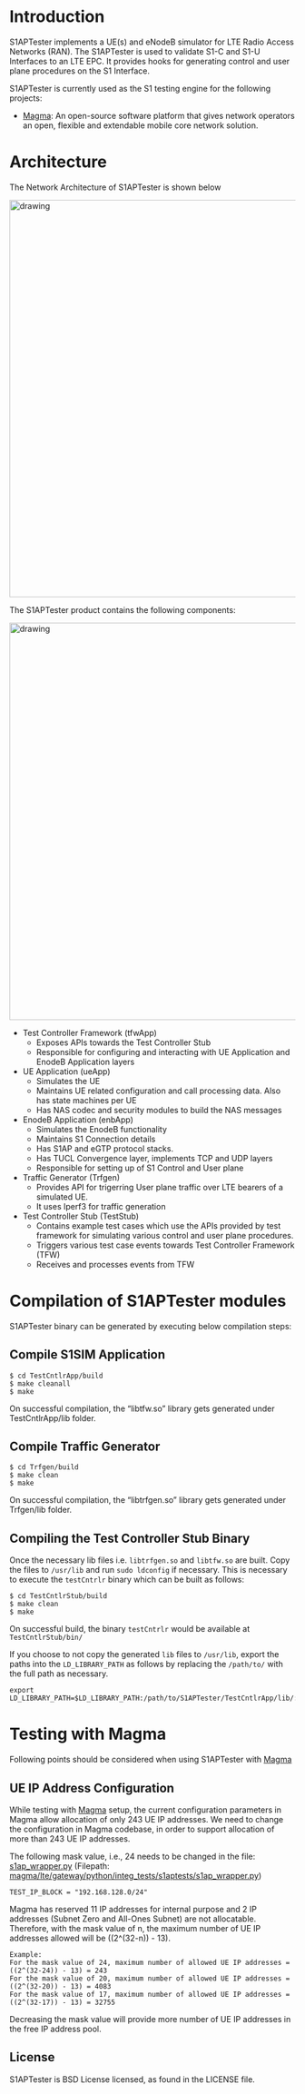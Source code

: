 # Introduction
S1APTester implements a UE(s) and eNodeB simulator for LTE Radio Access Networks
(RAN). The S1APTester is used to validate S1-C and S1-U Interfaces to an LTE
EPC.
It provides hooks for generating control and user plane procedures on the S1
Interface.

S1APTester is currently used as the S1 testing engine for the following
projects:
- [Magma](https://github.com/facebookincubator/magma): An open-source software
platform that gives network operators an open, flexible and extendable mobile
core network solution.

# Architecture
The Network Architecture of S1APTester is shown below

<img src="docs/img/arch.png" alt="drawing" width="700"/>

The S1APTester product contains the following components:

<img src="docs/img/modules.png" alt="drawing" width="700"/>

* Test Controller Framework (tfwApp)
  *	Exposes APIs towards the Test Controller Stub
  *	Responsible for configuring and interacting with UE Application and EnodeB
  Application layers
* UE Application (ueApp)
  *	Simulates the UE
  *	Maintains UE related configuration and call processing data. Also has state
  machines per UE
  *	Has NAS codec and security modules to build the NAS messages
* EnodeB Application (enbApp)
  *	Simulates the EnodeB functionality
  *	Maintains S1 Connection details
  *	Has S1AP and eGTP protocol stacks.
  *	Has TUCL Convergence layer, implements TCP and UDP layers
  *	Responsible for setting up of S1 Control and User plane
* Traffic Generator (Trfgen)
  *	Provides API for trigerring User plane traffic over LTE bearers of a
  simulated UE.
  *	It uses Iperf3 for traffic generation
* Test Controller Stub (TestStub)
  *	Contains example test cases which use the APIs provided by test framework
  for simulating various control and user plane procedures.
  *	Triggers various test case events towards Test Controller Framework (TFW)
  *	Receives and processes events from TFW


#	Compilation of S1APTester modules
S1APTester binary can be generated by executing below compilation steps:
## Compile S1SIM Application
```
$ cd TestCntlrApp/build
$ make cleanall
$ make
```
On successful compilation, the “libtfw.so” library gets generated under
TestCntlrApp/lib folder.

##	Compile Traffic Generator
```
$ cd Trfgen/build
$ make clean
$ make
```
On successful compilation, the “libtrfgen.so” library gets generated under
Trfgen/lib folder.

## Compiling the Test Controller Stub Binary

Once the necessary lib files i.e. `libtrfgen.so` and `libtfw.so` are built.
Copy the files to `/usr/lib` and run `sudo ldconfig` if necessary. This is 
necessary to execute the `testCntrlr` binary which can be built as follows:

```
$ cd TestCntlrStub/build
$ make clean
$ make
```

On successful build, the binary `testCntrlr` would be available at `TestCntlrStub/bin/`

If you choose to not copy the generated `lib` files to `/usr/lib`, export the paths
into the `LD_LIBRARY_PATH` as follows by replacing the `/path/to/` with the full path
as necessary.

```
export LD_LIBRARY_PATH=$LD_LIBRARY_PATH:/path/to/S1APTester/TestCntlrApp/lib/:/path/to/S1APTester/Trfgen/lib
```

# Testing with Magma
Following points should be considered when using S1APTester with
[Magma](https://github.com/facebookincubator/magma)

## UE IP Address Configuration
While testing with [Magma](https://github.com/facebookincubator/magma) setup,
the current configuration parameters in Magma allow allocation of only 243 UE
IP addresses. We need to change the configuration in Magma codebase, in order
to support allocation of more than 243 UE IP addresses.

The following mask value, i.e., 24 needs to be changed in the file:
[s1ap_wrapper.py](https://github.com/facebookincubator/magma/blob/master/lte/gateway/python/integ_tests/s1aptests/s1ap_wrapper.py)
(Filepath: [magma/lte/gateway/python/integ_tests/s1aptests/s1ap_wrapper.py](https://github.com/facebookincubator/magma/blob/master/lte/gateway/python/integ_tests/s1aptests/s1ap_wrapper.py))
```
TEST_IP_BLOCK = "192.168.128.0/24"
```

Magma has reserved 11 IP addresses for internal purpose and 2 IP addresses
(Subnet Zero and All-Ones Subnet) are not allocatable. Therefore, with the mask
value of n, the maximum number of UE IP addresses allowed will be
((2^(32-n)) - 13).

```
Example:
For the mask value of 24, maximum number of allowed UE IP addresses = ((2^(32-24)) - 13) = 243
For the mask value of 20, maximum number of allowed UE IP addresses = ((2^(32-20)) - 13) = 4083
For the mask value of 17, maximum number of allowed UE IP addresses = ((2^(32-17)) - 13) = 32755
```
Decreasing the mask value will provide more number of UE IP addresses in the
free IP address pool.

## License

S1APTester is BSD License licensed, as found in the LICENSE file.
